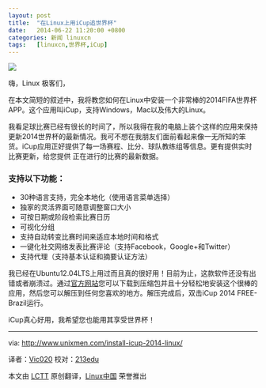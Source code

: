 ```yaml
---
layout: post
title:	"在Linux上用iCup追世界杯"
date:	2014-06-22 11:20:00 +0800 
categories:	新闻 linuxcn 
tags:	[linuxcn,世界杯,iCup]
---
```



![](/Asserts/Images//attachment/album/201406/22/112037kuu59nzn7k77eoe1.png)


嗨，Linux 极客们，


在本文简短的叙述中，我将教您如何在Linux中安装一个非常棒的2014FIFA世界杯APP。这个应用叫iCup，支持Windows，Mac以及伟大的Linux。


我看足球比赛已经有很长的时间了，所以我得在我的电脑上装个这样的应用来保持更新2014世界杯的最新情况。我可不想在我朋友们面前看起来像一无所知的笨货。iCup应用正好提供了每一场赛程、比分、球队教练组等信息。更有提供实时比赛更新，给您提供 正在进行的比赛的最新数据。


### 支持以下功能：


* 30种语言支持，完全本地化（使用语言菜单选择）
* 独家的灵活界面可随意调整窗口大小
* 可按日期或阶段检索比赛日历
* 可视化分组
* 支持自动转变比赛时间来适应本地时间和格式
* 一键化社交网络发表比赛评论（支持Facebook，Google+和Twitter）
* 支持代理（支持基本认证和摘要认证方法）


我已经在Ubuntu12.04LTS上用过而且真的很好用！目前为止，这款软件还没有出错或者崩溃过。通过[官方网站](http://www.e-link.it/icup/brazil2014/icup-brazil-2014-desktop-app.php)您可以下载到压缩包并且十分轻松地安装这个很棒的应用，然后您可以解压到任何您喜欢的地方。解压完成后，双击iCup 2014 FREE- Brazil运行。


iCup真心好用，我希望您也能用其享受世界杯！




---


 


via: <http://www.unixmen.com/install-icup-2014-linux/>


译者：[Vic020](http://www.vicyu.net) 校对：[213edu](http://ryanhu.me/)


本文由 [LCTT](https://github.com/LCTT/TranslateProject) 原创翻译，[Linux中国](http://linux.cn/) 荣誉推出
